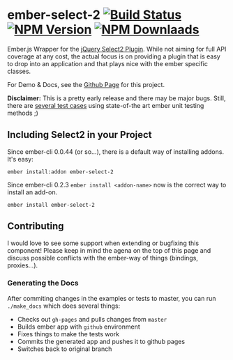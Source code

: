 # ember-select-2 [![Build Status](http://img.shields.io/travis/iStefo/ember-select-2.svg?style=flat-square)](https://travis-ci.org/iStefo/ember-select-2) [![NPM Version](http://img.shields.io/npm/v/ember-select-2.svg?style=flat-square)](https://www.npmjs.org/package/ember-select-2) [![NPM Downlaads](http://img.shields.io/npm/dm/ember-select-2.svg?style=flat-square)](https://www.npmjs.org/package/ember-select-2)
Ember.js Wrapper for the [jQuery Select2 Plugin](http://ivaynberg.github.io/select2/). While not aiming for full API coverage at any cost, the actual focus is on providing a plugin that is easy to drop into an application and that plays nice with the ember specific classes. 

For Demo & Docs, see the [Github Page](https://istefo.github.io/ember-select-2/) for this project.

**Disclaimer:** This is a pretty early release and there may be major bugs. Still, there are [several test cases](http://istefo.github.io/ember-select-2/test/?nojshint=true) using state-of-the art ember unit testing methods ;)

## Including Select2 in your Project
Since ember-cli 0.0.44 (or so...), there is a default way of installing addons. It's easy:

```
ember install:addon ember-select-2
```

Since ember-cli 0.2.3 `ember install <addon-name>` now is the correct way to install an add-on.
```
ember install ember-select-2
```


## Contributing
I would love to see some support when extending or bugfixing this component! Please keep in mind the agena on the top of this page and discuss possible conflicts with the ember-way of things (bindings, proxies...).

### Generating the Docs
After commiting changes in the examples or tests to master, you can run `./make_docs` which does several things:

* Checks out `gh-pages` and pulls changes from `master`
* Builds ember app with `github` environment
* Fixes things to make the tests work
* Commits the generated app and pushes it to github pages
* Switches back to original branch
